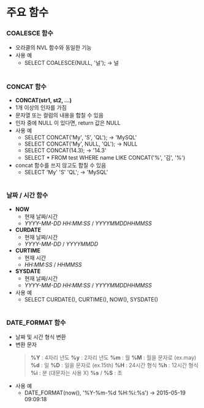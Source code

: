 # 주요 함수 

### COALESCE 함수
- 오라클의 NVL 함수와 동일한 기능
- 사용 예
  - SELECT COALESCE(NULL, '널');  →  널
#
### CONCAT 함수 
- **CONCAT(str1, st2, ...)**
- 1개 이상의 인자를 가짐 
- 문자열 또는 컬럼의 내용을 합칠 수 있음 
- 인자 중에 NULL 이 있다면, return 값은 NULL 
- 사용 예
  - SELECT CONCAT('My', 'S', 'QL');   →  'MySQL'
  - SELECT CONCAT('My', NULL, 'QL');  →  NULL
  - SELECT CONCAT(14.3); → '14.3'
  - SELECT  * FROM test WHERE name LIKE CONCAT('%', '김', '%')  
- concat 함수를 쓰지 않고도 합칠 수 있음 
  - SELECT 'My' 'S' 'QL'; → 'MySQL'
#
### 날짜 / 시간 함수
- **NOW** 
  - 현재 날짜/시간
  - *YYYY-MM-DD HH:MM:SS* / *YYYYMMDDHHMMSS* 
- **CURDATE**
  - 현재 날짜/시간
  - *YYYY-MM-DD* / *YYYYMMDD*
- **CURTIME** 
  - 현재 시간
  - *HH:MM:SS* / *HHMMSS* 
- **SYSDATE** 
  - 현재 날짜/시간
  - *YYYY-MM-DD HH:MM:SS* / *YYYYMMDDHHMMSS*
- 사용 예 
  - SELECT CURDATE(), CURTIME(), NOW(), SYSDATE()
#
###  DATE_FORMAT 함수 
- 날짜 및 시간 형식 변환
- 변환 문자
  >  **%Y** : 4자리 년도 
  >  **%y** : 2자리 년도
  >  **%m** : 월 
  >  **%M** : 월을 문자로 (ex.may)
  >  **%d** : 일 
  >  **%D** : 일을 문자로 (ex.15th)
  >  **%H** : 24시간 형식 
  >  **%h** : 12시간 형식
  >  **%i** : 분 (대문자는 사용 X)
  >  **%s** / **%S** : 초 
- 사용 예 
  - DATE_FORMAT(now(), '%Y-%m-%d %H:%i:%s') → 2015-05-19 09:09:18
